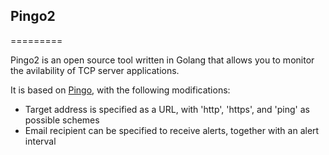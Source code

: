 ## Pingo2
=========

Pingo2 is an open source tool written in Golang that allows you to monitor the avilability of TCP server applications.

It is based on [Pingo](https://github.com/orcheus/pingo), with the following modifications:

- Target address is specified as a URL, with 'http', 'https', and 'ping' as possible schemes
- Email recipient can be specified to receive alerts, together with an alert interval


